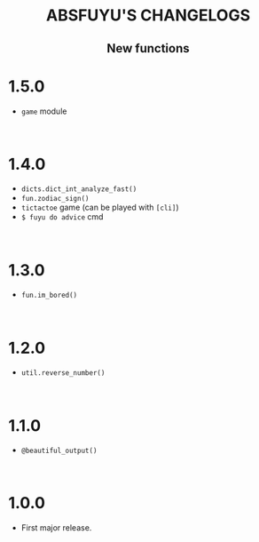 <div align="center">
  	<h1 align="center">
  		<strong>ABSFUYU'S CHANGELOGS</strong>
	</h1>
	<p align="center">
		<h2>
			New functions
		</h2>
	</p>
</div>

# **1.5.0**

- `game` module

<br>


# **1.4.0**

- `dicts.dict_int_analyze_fast()`
- `fun.zodiac_sign()`
- `tictactoe` game (can be played with `[cli]`)
- `$ fuyu do advice` cmd

<br>

# **1.3.0**

- `fun.im_bored()` 

<br>

# **1.2.0**

- `util.reverse_number()`

<br>

# **1.1.0**

- `@beautiful_output()`

<br>

# **1.0.0**

- First major release.

<br>
